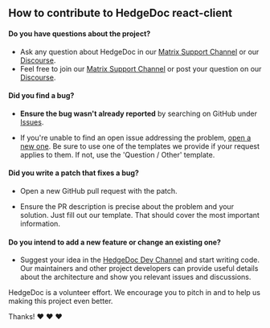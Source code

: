 ## How to contribute to HedgeDoc react-client

#### Do you have questions about the project?

* Ask any question about HedgeDoc in our [Matrix Support Channel][matrix-support] or our [Discourse][discourse].
* Feel free to join our [Matrix Support Channel][matrix-support] or post your question on our [Discourse][discourse].

#### Did you find a bug?

* **Ensure the bug wasn't already reported** by searching on GitHub under [Issues][issues].

* If you're unable to find an open issue addressing the problem, [open a new one][new_issue]. Be sure to use one of the templates we provide if your request applies to them. If not, use the 'Question / Other' template.

#### Did you write a patch that fixes a bug?

* Open a new GitHub pull request with the patch.

* Ensure the PR description is precise about the problem and your solution. Just fill out our template. That should cover the most important information.

#### Do you intend to add a new feature or change an existing one?

* Suggest your idea in the [HedgeDoc Dev Channel][matrix-dev] and start writing code. Our maintainers and other project developers can provide useful details about the architecture and show you relevant issues and discussions.


HedgeDoc is a volunteer effort. We encourage you to pitch in and to help us making this project even better.

Thanks! :heart: :heart: :heart:

[issues]: https://github.com/codimd/react-client/issues
[new_issue]: https://github.com/codimd/react-client/issues/new/choose
[matrix-support]: https://matrix.to/#/#hedgedoc:matrix.org
[matrix-dev]: https://matrix.to/#/#hedgedoc-dev:matrix.org
[discourse]: https://community.codimd.org/
